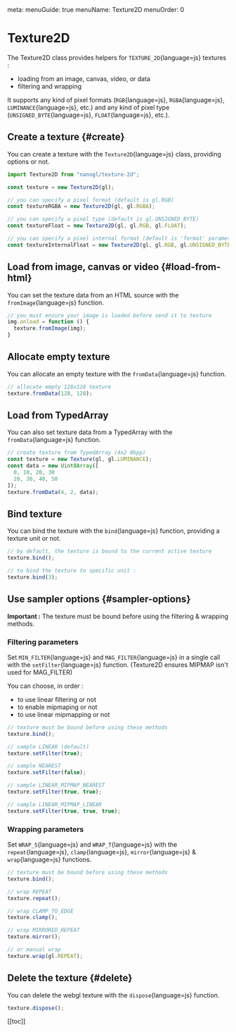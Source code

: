 <route lang="yaml">
meta:
  menuGuide: true
  menuName: Texture2D
  menuOrder: 0
</route>

<div class="content-wrapper">

# Texture2D

The Texture2D class provides helpers for `TEXTURE_2D`{language=js} textures :
  - loading from an image, canvas, video, or data
  - filtering and wrapping

It supports any kind of pixel formats (`RGB`{language=js}, `RGBA`{language=js}, `LUMINANCE`{language=js}, etc.) and any kind of pixel type (`UNSIGNED_BYTE`{language=js}, `FLOAT`{language=js}, etc.).

## Create a texture {#create}

You can create a texture with the `Texture2D`{language=js} class, providing options or not.

```js
import Texture2D from "nanogl/texture-2d";

const texture = new Texture2D(gl);

// you can specify a pixel format (default is gl.RGB)
const textureRGBA = new Texture2D(gl, gl.RGBA);

// you can specify a pixel type (default is gl.UNSIGNED_BYTE)
const textureFloat = new Texture2D(gl, gl.RGB, gl.FLOAT);

// you can specify a pixel internal format (default is 'format' parameter value)
const textureInternalFloat = new Texture2D(gl, gl.RGB, gl.UNSIGNED_BYTE, gl.RGBA);
```


## Load from image, canvas or video {#load-from-html}

You can set the texture data from an HTML source with the `fromImage`{language=js} function.

```js
// you must ensure your image is loaded before send it to texture
img.onload = function () {
  texture.fromImage(img);
}

```

## Allocate empty texture

You can allocate an empty texture with the `fromData`{language=js} function.

```js
// allocate empty 128x128 texture
texture.fromData(128, 128);
```

## Load from TypedArray

You can also set texture data from a TypedArray with the `fromData`{language=js} function.

```js
// create texture from TypedArray (4x2 8bpp)
const texture = new Texture(gl, gl.LUMINANCE);
const data = new Uint8Array([
  0, 10, 20, 30
  20, 30, 40, 50
]);
texture.fromData(4, 2, data);
```

## Bind texture

You can bind the texture with the `bind`{language=js} function, providing a texture unit or not.

```js
// by default, the texture is bound to the current active texture
texture.bind();

// to bind the texture to specific unit :
texture.bind(3);
```

## Use sampler options {#sampler-options}

<UICallout type="important">

**Important :** The texture must be bound before using the filtering & wrapping methods.

</UICallout>

### Filtering parameters

Set `MIN_FILTER`{language=js} and `MAG_FILTER`{language=js} in a single call with the `setFilter`{language=js} function. (Texture2D ensures MIPMAP isn't used for MAG_FILTER)

You can choose, in order :
- to use linear filtering or not
- to enable mipmaping or not
- to use linear mipmapping or not

```js
// texture must be bound before using these methods
texture.bind();

// sample LINEAR (default)
texture.setFilter(true);

// sample NEAREST
texture.setFilter(false);

// sample LINEAR_MIPMAP_NEAREST
texture.setFilter(true, true);

// sample LINEAR_MIPMAP_LINEAR
texture.setFilter(true, true, true);
```

### Wrapping parameters

Set `WRAP_S`{language=js} and `WRAP_T`{language=js} with the `repeat`{language=js}, `clamp`{language=js}, `mirror`{language=js} & `wrap`{language=js} functions.

```js
// texture must be bound before using these methods
texture.bind();

// wrap REPEAT
texture.repeat();

// wrap CLAMP_TO_EDGE
texture.clamp();

// wrap MIRRORED_REPEAT
texture.mirror();

// or manual wrap
texture.wrap(gl.REPEAT);
```

## Delete the texture {#delete}

You can delete the webgl texture with the `dispose`{language=js} function.

```js
texture.dispose();
```

</div>

<div class="toc-wrapper">

[[toc]]

</div>
